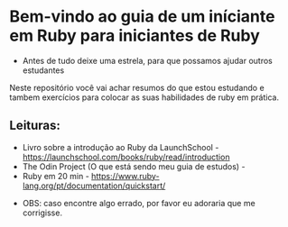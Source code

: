 # Bem-vindo ao guia de um iníciante em Ruby para iniciantes de Ruby
* Antes de tudo deixe uma estrela, para que possamos ajudar outros estudantes

Neste repositório você vai achar resumos do que estou estudando e tambem exercícios para colocar as suas habilidades de ruby em prática.

## Leituras:
- Livro sobre a introdução ao Ruby da LaunchSchool - https://launchschool.com/books/ruby/read/introduction
- The Odin Project (O que está sendo meu guia de estudos) - 
- Ruby em 20 min - https://www.ruby-lang.org/pt/documentation/quickstart/

* OBS: caso encontre algo errado, por favor eu adoraria que me corrigisse. 